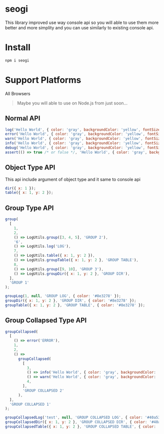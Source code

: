 # seogi

This library improved use way console api so you will able to use them more better and more simplity and you can use similarly to existing console api.

# Install

```javascript
npm i seogi
```

# Support Platforms

All Browsers

> Maybe you will able to use on Node.js from just soon...

## Normal API

```javascript
log('Hello World', { color: 'gray', backgroundColor: 'yellow', fontSize: '10px' });
error('Hello World', { color: 'gray', backgroundColor: 'yellow', fontSize: '20px' });
warn('Hello World', { color: 'gray', backgroundColor: 'yellow', fontSize: '30px' });
info('Hello World', { color: 'gray', backgroundColor: 'yellow', fontSize: '40px' });
debug('Hello World', { color: 'gray', backgroundColor: 'yellow', fontSize: '50px' });
assert(() => true /* or false */, 'Hello World', { color: 'gray', backgroundColor: 'yellow', fontSize: '60px' });
```

## Object Type API

This api include argument of object type and it same to console api

```javascript
dir({ x: 1 });
table({ x: 1, y: 2 });
```

## Group Type API

```javascript
group(
  [
    1,
    2,
    () => LogUtils.group([3, 4, 5], 'GROUP 2'),
    '6',
    () => LogUtils.log('LOG'),
    7,
    () => LogUtils.table({ x: 1, y: 2 }),
    () => LogUtils.groupTable({ x: 1, y: 2 }, 'GROUP TABLE'),
    8,
    () => LogUtils.group([9, 10], 'GROUP 3'),
    () => LogUtils.groupDir({ x: 1, y: 2 }, 'GROUP DIR'),
  ],
  'GROUP 1'
);

groupLog(1, null, 'GROUP LOG', { color: '#8e3278' });
groupDir({ x: 1, y: 2 }, 'GROUP DIR', { color: '#8e3278' });
groupTable({ x: 1, y: 2 }, 'GROUP TABLE', { color: '#8e3278' });
```

## Group Collapsed Type API

```javascript
groupCollapsed(
  [
    () => error('ERROR'),
    1,
    2,
    () =>
      groupCollapsed(
        [
          3,
          () => info('Hello World', { color: 'gray', backgroundColor: 'yellow', fontSize: '40px' }),
          () => warn('Hello World', { color: 'gray', backgroundColor: 'yellow', fontSize: '30px' }),
          4,
        ],
        'GROUP COLLAPSED 2'
      ),
  ],
  'GROUP COLLAPSED 1'
);

groupCollapsedLog('test', null, 'GROUP COLLAPSED LOG', { color: '#40a53a' });
groupCollapsedDir({ x: 1, y: 2 }, 'GROUP COLLAPSED DIR', { color: '#40a53a' });
groupCollapsedTable({ x: 1, y: 2 }, 'GROUP COLLAPSED TABLE', { color: '#40a53a' });
```
